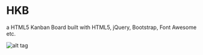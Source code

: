 # HKB
a HTML5 Kanban Board built with 
HTML5, jQuery, Bootstrap, Font Awesome etc.

![alt tag](http://kanbanix.ueffing.net/Kanbanix.png)

